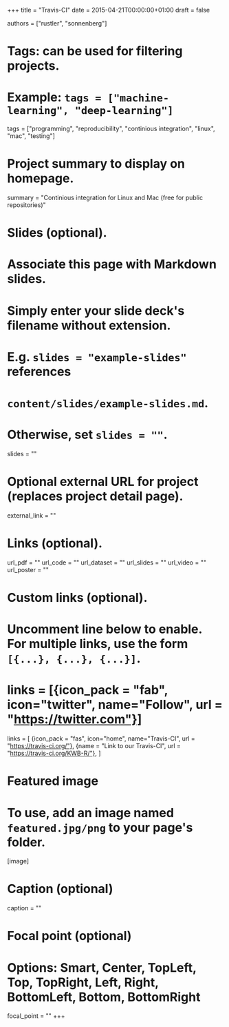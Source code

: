 +++
title = "Travis-CI"
date = 2015-04-21T00:00:00+01:00
draft = false


authors = ["rustler", "sonnenberg"]

# Tags: can be used for filtering projects.
# Example: `tags = ["machine-learning", "deep-learning"]`
tags = ["programming", "reproducibility", "continious integration", "linux", "mac", "testing"]

# Project summary to display on homepage.
summary = "Continious integration for Linux and Mac (free for public repositories)"

# Slides (optional).
#   Associate this page with Markdown slides.
#   Simply enter your slide deck's filename without extension.
#   E.g. `slides = "example-slides"` references 
#   `content/slides/example-slides.md`.
#   Otherwise, set `slides = ""`.
slides = ""

# Optional external URL for project (replaces project detail page).
external_link = ""

# Links (optional).
url_pdf = ""
url_code = ""
url_dataset = ""
url_slides = ""
url_video = ""
url_poster = ""

# Custom links (optional).
#   Uncomment line below to enable. For multiple links, use the form `[{...}, {...}, {...}]`.
# links = [{icon_pack = "fab", icon="twitter", name="Follow", url = "https://twitter.com"}]
links = [
{icon_pack = "fas", icon="home", name="Travis-CI", url = "https://travis-ci.org/"},
{name = "Link to our Travis-CI", url = "https://travis-ci.org/KWB-R/"},
]
# Featured image
# To use, add an image named `featured.jpg/png` to your page's folder. 
[image]
  # Caption (optional)
  caption = ""

  # Focal point (optional)
  # Options: Smart, Center, TopLeft, Top, TopRight, Left, Right, BottomLeft, Bottom, BottomRight
  focal_point = ""
+++
